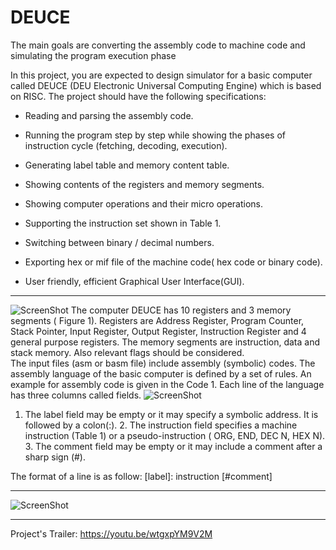 # DEUCE
The main goals are converting the assembly code to machine code and simulating the program execution phase

In this project, you are expected to design simulator for a basic computer called DEUCE (DEU Electronic Universal Computing Engine) which is based on RISC. The project should have the following specifications: 


- Reading and parsing the assembly code.  
- Running the program step by step while showing the phases of instruction cycle (fetching, decoding, execution). 

- Generating label table and memory content table. 

- Showing contents of the registers and memory segments. 

- Showing computer operations and their micro operations. 

- Supporting the instruction set shown in Table 1.

- Switching between binary / decimal numbers.   

- Exporting hex or mif file of the machine code( hex code or binary code). 

- User friendly, efficient Graphical User Interface(GUI). 
 **********
![ScreenShot](http://imageshack.com/a/img924/8162/4JshoO.png)
The computer DEUCE has 10 registers and 3 memory segments  ( Figure 1). Registers are Address Register, Program Counter, Stack Pointer, Input Register, Output Register, Instruction Register and 4 general purpose registers. The memory segments are instruction, data and stack memory. Also relevant flags should be considered.  
The input files (asm or basm file) include assembly (symbolic) codes.  The assembly language of the basic computer is defined by a set of rules. An example for assembly code is given in the Code 1.  Each line of the language has three columns called fields. 
![ScreenShot](http://imageshack.com/a/img923/9345/6FVCAl.png)
1. The label field may be empty or it may specify a symbolic address. It is followed by a colon(:).  2. The instruction field specifies a machine instruction (Table 1) or a pseudo-instruction ( ORG, END, DEC N, HEX N). 3. The comment field may be empty or it may include a comment after a sharp sign (#). 


The format of a line is as follow:   [label]: instruction [#comment]
******
![ScreenShot](http://imageshack.com/a/img923/7277/nApwxL.png)
*********
Project's Trailer: https://youtu.be/wtgxpYM9V2M

